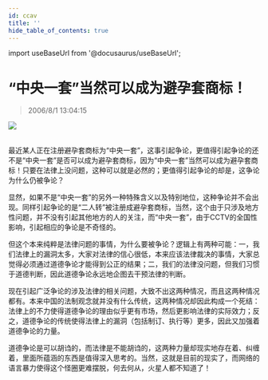 ```yaml
---
id: ccav
title: ''
hide_table_of_contents: true
---
```


import useBaseUrl from '@docusaurus/useBaseUrl';

# “中央一套”当然可以成为避孕套商标！

> 2006/8/1 13:04:15

<div style={{textAlign: 'center'}}>
<img src={useBaseUrl('https://gateway.ipfscdn.io/ipfs/QmXSnds2BF97yuZwYAMLwrpjQcuPcm22WGsFmBJfWFTEUM/essays/ccav/1.jpeg')} /><br/><br/>
</div>

最近某人正在注册避孕套商标为“中央一套”，这事引起争论，更值得引起争论的还不是“中央一套”是否可以成为避孕套商标，因为“中央一套”当然可以成为避孕套商标！只要在法律上没问题，这种可以就是必然的；更值得引起争论的却是，这争论为什么仍被争论？
 
显然，如果不是“中央一套”的另外一种特殊含义以及特别地位，这种争论并不会出现。同样引起争论的是“二人转”被注册成避孕套商标，当然，这个由于只涉及地方性问题，并不没有引起其他地方的人的关注，而“中央一套”，由于CCTV的全国性影响，引起相应的争论是不奇怪的。
 
但这个本来纯粹是法律问题的事情，为什么要被争论？逻辑上有两种可能：一，我们法律上的漏洞太多，大家对法律的信心很低，本来应该法律裁决的事情，大家总觉得必须通过道德争论才能得到公正的结果；二，我们的法律没问题，但我们习惯于道德判断，因此道德争论永远地企图去干预法律的判断。
 
现在引起广泛争论的涉及法律的相关问题，大致不出这两种情况，而且这两种情况都有。本来中国的法制观念就并没有什么传统，这两种情况却因此构成一个死结：法律上的不力使得道德争论的理由似乎更有市场，然后更影响法律的实际效力；反之，道德争论的传统使得法律上的漏洞（包括制订、执行等）更多，因此又加强着道德争论的力量。
 
道德争论是可以胡诌的，而法律是不能胡诌的，这两种力量却现实地存在着、纠缠着，里面所蕴涵的东西是值得深入思考的。当然，这就是目前的现实了，而网络的语言暴力使得这个怪圈更难摆脱，何去何从，火星人都不知道了！